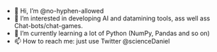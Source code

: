 - 👋 Hi, I’m @no-hyphen-allowed
- 👀 I’m interested in developing AI and datamining tools, ass well ass Chat-bots/chat-games.
- 🌱 I’m currently learning a lot of Python (NumPy, Pandas and so on)
- 📫 How to reach me: just use Twitter @scienceDaniel

<!---
no-hyphen-allowed/no-hyphen-allowed is a ✨ special ✨ repository because its `README.md` (this file) appears on your GitHub profile.
You can click the Preview link to take a look at your changes.
--->
